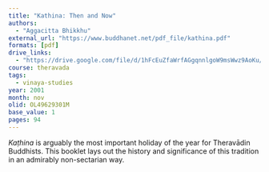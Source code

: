 ```yaml
---
title: "Kathina: Then and Now"
authors:
  - "Aggacitta Bhikkhu"
external_url: "https://www.buddhanet.net/pdf_file/kathina.pdf"
formats: [pdf]
drive_links:
  - "https://drive.google.com/file/d/1hFcEuZfaWrfAGgqnnlgoW9msWwz9AoKu/view?usp=drivesdk"
course: theravada
tags:
  - vinaya-studies
year: 2001
month: nov
olid: OL49629301M
base_value: 1
pages: 94
---
```


_Kaṭhina_ is arguably the most important holiday of the year for Theravādin Buddhists. This booklet lays out the history and significance of this tradition in an admirably non-sectarian way.

